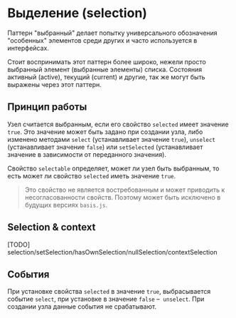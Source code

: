 # Выделение (selection)

Паттерн "выбранный" делает попытку универсального обозначения "особенных" элементов среди других и часто используется в интерфейсах.

Стоит воспринимать этот паттерн более широко, нежели просто выбранный элемент (выбранные элементы) списка. Состояния активный (active), текущий (current) и другие, так же могут быть выражены через этот паттерн.

## Принцип работы

Узел считается выбранным, если его свойство `selected` имеет значение `true`. Это значение может быть задано при создании узла, либо изменено методами `select` (устанавливает значение `true`), `unselect` (устанавливает значение `false`) или `setSelected` (устанавливает значение в зависимости от переданного значения).

Свойство `selectable` определяет, может ли узел быть выбранным, то есть может ли свойство `selected` иметь значение `true`.

> Это свойство не является востребованным и может приводить к несогласованности свойств. Поэтому может быть исключено в будущих версиях `basis.js`.

## Selection & context

[TODO] selection/setSelection/hasOwnSelection/nullSelection/contextSelection

## События

При установке свойства `selected` в значение `true`, выбрасывается событие `select`, при установке в значение `false` –  `unselect`. При создании узла данные события не срабатывают.
